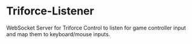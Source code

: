 # Triforce-Listener
WebSocket Server for Triforce Control to listen for game controller input and map them to keyboard/mouse inputs.
